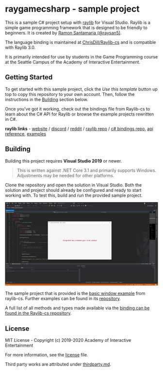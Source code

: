 # raygamecsharp - sample project

This is a sample C# project setup with [raylib][raylib] for Visual Studio.
Raylib is a simple game programming framework that is designed to be friendly to
beginners. It is created by [Ramon Santamaria (@raysan5)][raysan].

The language binding is maintained at [ChrisDill/Raylib-cs][rl-cs-bindings] and
is compatible with Raylib 3.0.

It is primarily intended for use by students in the Game Programming course at
the Seattle Campus of the Academy of Interactive Entertainment.

[raylib]:https://github.com/raysan5/raylib
[raysan]:https://github.com/raysan5

## Getting Started

To get started with this sample project, click the _Use this template_ button
up top to copy this repository to your own account. Then, follow the
instructions in the [Building](#building) section below.

Once you've got it working, check out the bindings file from Raylib-cs to learn
about the C# API for Raylib or browse the example projects rewritten in C#.

**raylib links** - [website][rl-website] / [discord][rl-discord] / [reddit][rl-reddit] / [raylib repo][rl-repo] / [c\# bindings repo][rl-cs-bindings], [api reference][rl-cs-bindings-ref], [examples][rl-cs-examples]

[rl-website]:https://www.raylib.com/
[rl-discord]:https://discord.gg/VkzNHUE
[rl-reddit]:https://www.reddit.com/r/raylib/
[rl-repo]:https://github.com/raysan5/raylib
[rl-cs-bindings]:https://github.com/ChrisDill/Raylib-cs
[rl-cs-bindings-ref]:https://github.com/ChrisDill/Raylib-cs/blob/master/Raylib-cs/Raylib.cs
[rl-cs-examples]:https://github.com/ChrisDill/Raylib-cs-Examples

## Building

Building this project requires **Visual Studio 2019** or newer.

> This is written against .NET Core 3.1 and primarily supports Windows.
> Adjustments may be needed for other platforms.

Clone the repository and open the solution in Visual Studio. Both the solution
and project should already be configured and ready to start working with. To
test this, build and run the provided sample project.

![A screenshot of the included sample project](.github/raygame.png)

The sample project that is provided is the [basic window example][basicexample]
from raylib-cs. Further examples can be found in its [repository][rl-cs-examples].

A full list of all methods and types made available via the [binding can be
found in the Raylib-cs repository][rl-cs-bindings-ref].

[basicexample]:https://github.com/ChrisDill/Raylib-cs-Examples/blob/master/Examples/core/core_basic_window.cs

## License

MIT License - Copyright (c) 2019-2020 Academy of Interactive Entertainment

For more information, see the [license][lic] file.

Third party works are attributed under [thirdparty.md][3p].

[lic]:LICENSE.md
[3p]:THIRDPARTY.md
[raylib]:https://github.com/raysan5/raylib
